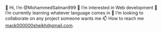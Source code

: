  👋 Hi, I’m @MohammedSalman999
 👀 I’m interested in Web development
 🌱 I’m currently learning whatever language comes in
 💞️ I’m looking to collaborate on any project someone wants me
 📫 How to reach me mack000000sheikh@gmail.com.

<!---
MohammedSalman999/MohammedSalman999 is a ✨ special ✨ repository because its `README.md` (this file) appears on your GitHub profile.
You can click the Preview link to take a look at your changes.
--->
